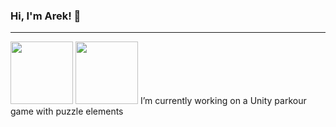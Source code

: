 ### Hi, I'm Arek! 👋
---
<img src="https://static-00.iconduck.com/assets.00/java-icon-256x256-k4ufhihr.png" width="100" height="100">
<img src="https://encrypted-tbn0.gstatic.com/images?q=tbn:ANd9GcSaOCpr7K5Z8r7bKcwHpyl6R0TzBQyZY3q3MzRjhzKuLQ&s" width="100" height="100">
I’m currently working on a Unity parkour game with puzzle elements
<!--
**malpish0n/malpish0n** is a ✨ _special_ ✨ repository because its `README.md` (this file) appears on your GitHub profile.

Here are some ideas to get you started:

- 🔭 I’m currently working on ...
- 🌱 I’m currently learning ...
- 👯 I’m looking to collaborate on ...
- 🤔 I’m looking for help with ...
- 💬 Ask me about ...
- 📫 How to reach me: ...
- 😄 Pronouns: ...
- ⚡ Fun fact: ...
-->
